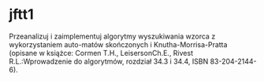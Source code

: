 # jftt1
Przeanalizuj i zaimplementuj algorytmy wyszukiwania wzorca z wykorzystaniem auto-matów skończonych i Knutha-Morrisa-Pratta (opisane w książce: Cormen T.H., LeisersonCh.E., Rivest R.L.:Wprowadzenie do algorytmów, rozdział 34.3 i 34.4, ISBN 83-204-2144-6).
